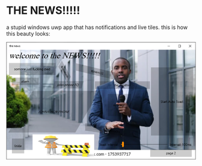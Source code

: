 # THE NEWS!!!!!

a stupid windows uwp app that has notifications and live tiles. this is how this beauty looks:

![app](app.png)